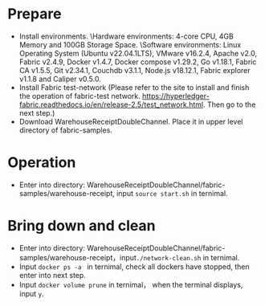 # Prepare
- Install environments.
  \Hardware environments: 4-core CPU, 4GB Memory and 100GB Storage Space.
  \Software environments: Linux Operating System (Ubuntu v22.04.1LTS), VMware v16.2.4, Apache v2.0, Fabric v2.4.9, Docker v1.4.7, Docker compose v1.29.2, Go v1.18.1, Fabric CA v1.5.5, Git v2.34.1, Couchdb v3.1.1, Node.js v18.12.1, Fabric explorer v1.1.8 and Caliper v0.5.0.  
- Install Fabric test-network (Please refer to the site to install and finish the operation of fabric-test network. https://hyperledger-fabric.readthedocs.io/en/release-2.5/test_network.html. Then go to the next step.)
- Download WarehouseReceiptDoubleChannel. Place it in upper level directory of fabric-samples.
# Operation
- Enter into directory: WarehouseReceiptDoubleChannel/fabric-samples/warehouse-receipt, input ```source start.sh``` in ternimal. 

# Bring down and clean
- Enter into directory: WarehouseReceiptDoubleChannel/fabric-samples/warehouse-receipt，input```./network-clean.sh``` in ternimal.
- Input ```docker ps -a ``` in ternimal, check all dockers have stopped, then enter into next step.
- Input ```docker volume prune``` in ternimal， when the terminal displays, input ```y```.
  
